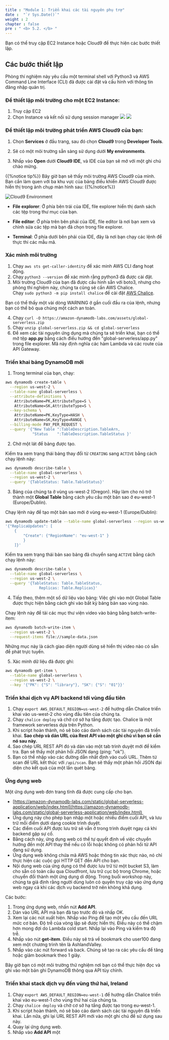 ```yaml
---
title : "Module 1: Triển khai các tài nguyên phụ trợ"
date :  "`r Sys.Date()`" 
weight : 2
chapter : false
pre : " <b> 5.2. </b> "
---
```

Bạn có thể truy cập EC2 Instance hoặc Cloud9 để thực hiện các bước thiết lập.

## Các bước thiết lập

Phòng thí nghiệm này yêu cầu một terminal shell với Python3 và AWS Command Line Interface (CLI) đã được cài đặt và cấu hình với thông tin đăng nhập quản trị.

### Để thiết lập môi trường cho một EC2 Instance:
1. Truy cập EC2
2. Chọn Instance và kết nối sử dụng session manager
![](/images/5/5.2/1.png)
![](/images/5/5.2/3.png)

### Để thiết lập môi trường phát triển AWS Cloud9 của bạn:

1. Chọn **Services** ở đầu trang, sau đó chọn **Cloud9** trong **Developer Tools**.
    
2. Sẽ có một môi trường sẵn sàng sử dụng dưới **My environments**.
    
3. Nhấp vào **Open** dưới **Cloud9 IDE**, và IDE của bạn sẽ mở với một ghi chú chào mừng.
    

{{%notice tip%}}
Bây giờ bạn sẽ thấy môi trường AWS Cloud9 của mình. Bạn cần làm quen với ba khu vực của bảng điều khiển AWS Cloud9 được hiển thị trong ảnh chụp màn hình sau:
{{%/notice%}}

![Cloud9 Environment](https://static.us-east-1.prod.workshops.aws/public/c768eb2c-360b-491e-8422-bfd253e11581/static/images/global-serverless-application/module_1/cloud9-environment.png)

- **File explorer**: Ở phía bên trái của IDE, file explorer hiển thị danh sách các tệp trong thư mục của bạn.
    
- **File editor**: Ở phía trên bên phải của IDE, file editor là nơi bạn xem và chỉnh sửa các tệp mà bạn đã chọn trong file explorer.
    
- **Terminal**: Ở phía dưới bên phải của IDE, đây là nơi bạn chạy các lệnh để thực thi các mẫu mã.
    
### Xác minh môi trường

1. Chạy `aws sts get-caller-identity` để xác minh AWS CLI đang hoạt động.
2. Chạy `python3 --version` để xác minh rằng python3 đã được cài đặt.
3. Môi trường Cloud9 của bạn đã được cấu hình sẵn với boto3, nhưng cho phòng thí nghiệm này, chúng ta cũng sẽ cần AWS Chalice.  
    Chạy `sudo python3 -m pip install chalice` để cài đặt [AWS Chalice](https://github.com/aws/chalice).

Bạn có thể thấy một vài dòng WARNING ở gần cuối đầu ra của lệnh, nhưng bạn có thể bỏ qua chúng một cách an toàn.

4. Chạy `curl -O https://amazon-dynamodb-labs.com/assets/global-serverless.zip`
5. Chạy `unzip global-serverless.zip && cd global-serverless`
6. Để xem các tài nguyên ứng dụng mà chúng ta sẽ triển khai, bạn có thể mở tệp **app.py** bằng cách điều hướng đến "global-serverless/app.py" trong file explorer. Mã này định nghĩa các hàm Lambda và các route của API Gateway.

### Triển khai bảng DynamoDB mới

1. Trong terminal của bạn, chạy:

```bash
aws dynamodb create-table \
  --region us-west-2 \
  --table-name global-serverless \
  --attribute-definitions \
    AttributeName=PK,AttributeType=S \
    AttributeName=SK,AttributeType=S \
  --key-schema \
    AttributeName=PK,KeyType=HASH \
    AttributeName=SK,KeyType=RANGE \
  --billing-mode PAY_PER_REQUEST \
  --query '{"New Table ":TableDescription.TableArn, 
            "Status    ":TableDescription.TableStatus }'
```

2. Chờ một lát để bảng được tạo.

Kiểm tra xem trạng thái bảng thay đổi từ `CREATING` sang `ACTIVE` bằng cách chạy lệnh này:

```bash
aws dynamodb describe-table \
  --table-name global-serverless \
  --region us-west-2 \
  --query '{TableStatus: Table.TableStatus}'
```

3. Bảng của chúng ta ở vùng us-west-2 (Oregon). Hãy làm cho nó trở thành một **Global Table** bằng cách yêu cầu một bản sao ở eu-west-1 (Europe/Dublin).

Chạy lệnh này để tạo một bản sao mới ở vùng eu-west-1 (Europe/Dublin):

```bash
aws dynamodb update-table --table-name global-serverless --region us-west-2 --cli-input-json  \
'{"ReplicaUpdates": [
    {
        "Create": {"RegionName": "eu-west-1" }
        }
    ]}'
```

Kiểm tra xem trạng thái bản sao bảng đã chuyển sang `ACTIVE` bằng cách chạy lệnh này:

```bash
aws dynamodb describe-table \
  --table-name global-serverless \
  --region us-west-2 \
  --query '{TableStatus: Table.TableStatus,
               Replicas: Table.Replicas}'
```

4. Tiếp theo, thêm một số dữ liệu vào bảng: Việc ghi vào một Global Table được thực hiện bằng cách ghi vào bất kỳ bảng bản sao vùng nào.

Chạy lệnh này để tải các mục thư viện video vào bảng bằng batch-write-item:

```bash
aws dynamodb batch-write-item \
  --region us-west-2 \
  --request-items file://sample-data.json
```

Những mục này là cách giao diện người dùng sẽ hiển thị video nào có sẵn để phát trực tuyến.

5. Xác minh dữ liệu đã được ghi:

```bash
aws dynamodb get-item \
  --table-name global-serverless \
  --region us-west-2 \
  --key '{"PK": {"S": "library"}, "SK": {"S": "01"}}'
```

### Triển khai dịch vụ API backend tới vùng đầu tiên

1. Chạy `export AWS_DEFAULT_REGION=us-west-2` để hướng dẫn Chalice triển khai vào us-west-2 cho vùng đầu tiên của chúng ta.
2. Chạy `chalice deploy` và chờ cơ sở hạ tầng được tạo. Chalice là một framework serverless dựa trên Python.
3. Khi script hoàn thành, nó sẽ báo cáo danh sách các tài nguyên đã triển khai. **Sao chép và dán URL của Rest API vào một ghi chú vì bạn sẽ cần nó sau này.**
4. Sao chép URL REST API đó và dán vào một tab trình duyệt mới để kiểm tra. Bạn sẽ thấy một phản hồi JSON dạng {ping: "ok"}.
5. Bạn có thể nhập vào các đường dẫn nhất định vào cuối URL. Thêm từ scan để URL kết thúc với `/api/scan`. Bạn sẽ thấy một phản hồi JSON đại diện cho kết quả của một lần quét bảng.

### Ứng dụng web

Một ứng dụng web đơn trang tĩnh đã được cung cấp cho bạn.

- [https://amazon-dynamodb-labs.com/static/global-serverless-application/web/index.html](https://amazon-dynamodb-labs.com/static/global-serverless-application/web/index.html) 
- Ứng dụng này cho phép bạn nhập một hoặc nhiều điểm cuối API, và lưu trữ mỗi điểm dưới dạng cookie trình duyệt.
- Các điểm cuối API được lưu trữ sẽ vẫn ở trong trình duyệt ngay cả khi backend gặp sự cố.
- Bằng cách này, ứng dụng web có thể tự quyết định về việc chuyển hướng đến một API thay thế nếu có lỗi hoặc không có phản hồi từ API đang sử dụng.
- Ứng dụng web không chứa mã AWS hoặc thông tin xác thực nào, nó chỉ thực hiện các cuộc gọi HTTP GET đến API cho bạn.
- Nội dung web của ứng dụng có thể được lưu trữ từ một bucket S3, làm cho sẵn có toàn cầu qua Cloudfront, lưu trữ cục bộ trong Chrome, hoặc chuyển đổi thành một ứng dụng di động. Trong buổi workshop này, chúng ta giả định rằng người dùng luôn có quyền truy cập vào ứng dụng web ngay cả khi các dịch vụ backend trở nên không khả dụng.

Các bước:

1. Trong ứng dụng web, nhấn nút **Add API**.
2. Dán vào URL API mà bạn đã tạo trước đó và nhấp OK.
3. Xem lại các nút xuất hiện. Nhấp vào Ping để tạo một yêu cầu đến URL mức cơ bản. Độ trễ của vòng lặp sẽ được hiển thị. Điều này có thể chậm hơn mong đợi do Lambda cold start. Nhấp lại vào Ping và kiểm tra độ trễ.
4. Nhấp vào nút **get-item**. Điều này sẽ trả về bookmark cho user100 đang xem một chương trình tên là AshlandValley.
5. Nhấp vào các nút forward và back. Chúng sẽ tạo ra các yêu cầu để tăng hoặc giảm bookmark theo 1 giây.

Bây giờ bạn có một môi trường thử nghiệm nơi bạn có thể thực hiện đọc và ghi vào một bản ghi DynamoDB thông qua API tùy chỉnh.

### Triển khai stack dịch vụ đến vùng thứ hai, Ireland

1. Chạy `export AWS_DEFAULT_REGION=eu-west-1` để hướng dẫn Chalice triển khai vào eu-west-1 cho vùng thứ hai của chúng ta.
2. Chạy `chalice deploy` và chờ cơ sở hạ tầng được tạo trong eu-west-1.
3. Khi script hoàn thành, nó sẽ báo cáo danh sách các tài nguyên đã triển khai. Lần nữa, ghi lại URL REST API mới vào một ghi chú để sử dụng sau này.
4. Quay lại ứng dụng web.
5. Nhấp vào **Add API** một
